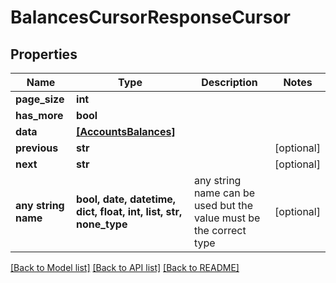 # BalancesCursorResponseCursor


## Properties
Name | Type | Description | Notes
------------ | ------------- | ------------- | -------------
**page_size** | **int** |  | 
**has_more** | **bool** |  | 
**data** | [**[AccountsBalances]**](AccountsBalances.md) |  | 
**previous** | **str** |  | [optional] 
**next** | **str** |  | [optional] 
**any string name** | **bool, date, datetime, dict, float, int, list, str, none_type** | any string name can be used but the value must be the correct type | [optional]

[[Back to Model list]](../README.md#documentation-for-models) [[Back to API list]](../README.md#documentation-for-api-endpoints) [[Back to README]](../README.md)


